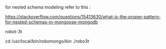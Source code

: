 for nested schema modeling refer to this :

https://stackoverflow.com/questions/15413630/what-is-the-proper-pattern-for-nested-schemas-in-mongoose-mongodb

robot-3t

cd /usr/local/bin/robomongo/bin
./robo3t
